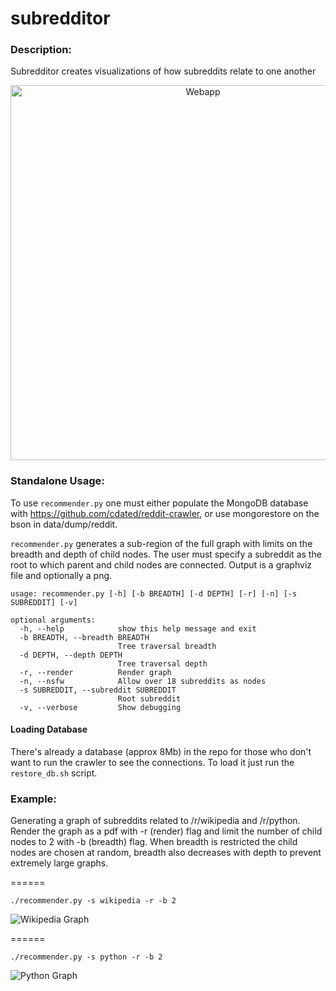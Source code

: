 subredditor
=================

### Description:

Subredditor creates visualizations of how subreddits relate to one another

<p align="center">
  <img src="https://github.com/cdated/subredditor/blob/master/example/webapp.png?raw=true" alt="Webapp" width="600px" height="whatever">
</p>

### Standalone Usage:

To use `recommender.py` one must either populate the MongoDB database with https://github.com/cdated/reddit-crawler, or use mongorestore on the bson in data/dump/reddit.

`recommender.py` generates a sub-region of the full graph with limits on the breadth and depth of child nodes.  The user must specify a subreddit as the root to which parent and child nodes are connected.  Output is a graphviz file and optionally a png.

```
usage: recommender.py [-h] [-b BREADTH] [-d DEPTH] [-r] [-n] [-s SUBREDDIT] [-v]

optional arguments:
  -h, --help            show this help message and exit
  -b BREADTH, --breadth BREADTH
                        Tree traversal breadth
  -d DEPTH, --depth DEPTH
                        Tree traversal depth
  -r, --render          Render graph
  -n, --nsfw            Allow over 18 subreddits as nodes
  -s SUBREDDIT, --subreddit SUBREDDIT
                        Root subreddit
  -v, --verbose         Show debugging
```

#### Loading Database

There's already a database (approx 8Mb) in the repo for those who don't want to run the crawler to see the connections.  To load it just run the `restore_db.sh` script.

### Example:

Generating a graph of subreddits related to /r/wikipedia and /r/python.  Render the graph as a pdf with -r (render) flag and limit the number of child nodes to 2 with -b (breadth) flag.  When breadth is restricted the child nodes are chosen at random, breadth also decreases with depth to prevent extremely large graphs.

======

```./recommender.py -s wikipedia -r -b 2```

![Wikipedia Graph](https://github.com/cdated/subredditor/blob/master/example/wikipedia.png?raw=true)

======

```./recommender.py -s python -r -b 2```

![Python Graph](https://github.com/cdated/subredditor/blob/master/example/python.png?raw=true)

